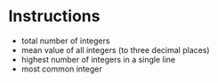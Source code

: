 # Instructions

- total number of integers
- mean value of all integers (to three decimal places)
- highest number of integers in a single line
- most common integer
